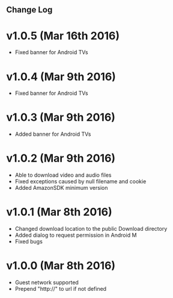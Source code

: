 Change Log
----------

# v1.0.5 (Mar 16th 2016)
- Fixed banner for Android TVs

# v1.0.4 (Mar 9th 2016)
- Fixed banner for Android TVs

# v1.0.3 (Mar 9th 2016)
- Added banner for Android TVs

# v1.0.2 (Mar 9th 2016)
- Able to download video and audio files
- Fixed exceptions caused by null filename and cookie
- Added AmazonSDK minimum version

# v1.0.1 (Mar 8th 2016)
- Changed download location to the public Download directory
- Added dialog to request permission in Android M
- Fixed bugs

# v1.0.0 (Mar 8th 2016)
- Guest network supported
- Prepend "http://" to url if not defined
